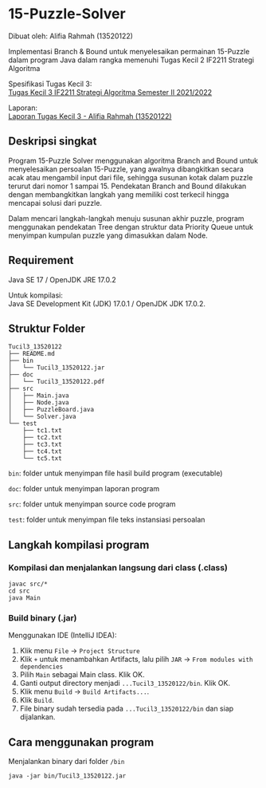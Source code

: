 # 15-Puzzle-Solver

Dibuat oleh: Alifia Rahmah (13520122)

Implementasi Branch & Bound untuk menyelesaikan permainan 15-Puzzle
dalam program Java
dalam rangka memenuhi Tugas Kecil 2 IF2211 Strategi Algoritma

Spesifikasi Tugas Kecil 3: <br>
[Tugas Kecil 3 IF2211 Strategi Algoritma Semester II 2021/2022](https://informatika.stei.itb.ac.id/~rinaldi.munir/Stmik/2021-2022/Tugas-Kecil-3-(2022).pdf)

Laporan: <br>
[Laporan Tugas Kecil 3 - Alifia Rahmah (13520122)](https://github.com/alifiarahmah/15-Puzzle-Solver/blob/master/doc/Tucil3_13520122.pdf)

## Deskripsi singkat

Program 15-Puzzle Solver menggunakan algoritma Branch and Bound untuk menyelesaikan persoalan 15-Puzzle,
yang awalnya dibangkitkan secara acak atau mengambil input dari file, 
sehingga susunan kotak dalam puzzle terurut dari nomor 1 sampai 15. 
Pendekatan Branch and Bound dilakukan dengan membangkitkan langkah yang memiliki cost terkecil
hingga mencapai solusi dari puzzle.

Dalam mencari langkah-langkah menuju susunan akhir puzzle, 
program menggunakan pendekatan Tree dengan struktur data Priority Queue 
untuk menyimpan kumpulan puzzle yang dimasukkan dalam Node.


## Requirement

Java SE 17 / OpenJDK JRE 17.0.2

Untuk kompilasi: <br>
Java SE Development Kit (JDK) 17.0.1 / OpenJDK JDK 17.0.2.

## Struktur Folder

```
Tucil3_13520122
├── README.md
├── bin
│   └── Tucil3_13520122.jar
├── doc
│   └── Tucil3_13520122.pdf
├── src
│   ├── Main.java
│   ├── Node.java
│   ├── PuzzleBoard.java
│   └── Solver.java
└── test
    ├── tc1.txt
    ├── tc2.txt
    ├── tc3.txt
    ├── tc4.txt
    └── tc5.txt
```

`bin`: folder untuk menyimpan file hasil build program (executable)

`doc`: folder untuk menyimpan laporan program

`src`: folder untuk menyimpan source code program

`test`: folder untuk menyimpan file teks instansiasi persoalan

## Langkah kompilasi program

### Kompilasi dan menjalankan langsung dari class (.class)
```shell
javac src/*
cd src
java Main
```

### Build binary (.jar)

Menggunakan IDE (IntelliJ IDEA):
1. Klik menu `File` -> `Project Structure`
2. Klik `+` untuk menambahkan Artifacts, lalu pilih `JAR` -> `From modules with dependencies`
3. Pilih `Main` sebagai Main class. Klik OK.
4. Ganti output directory menjadi `...Tucil3_13520122/bin`. Klik OK.
5. Klik menu `Build` -> `Build Artifacts...`.
6. Klik `Build`.
7. File binary sudah tersedia pada `...Tucil3_13520122/bin` dan siap dijalankan.

## Cara menggunakan program

Menjalankan binary dari folder `/bin`
```shell
java -jar bin/Tucil3_13520122.jar
```